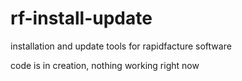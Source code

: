 # rf-install-update
installation and update tools for rapidfacture software

code is in creation, nothing working right now
